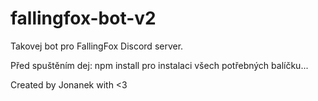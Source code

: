 # fallingfox-bot-v2
Takovej bot pro FallingFox Discord server.

Před spuštěním dej: npm install pro instalaci všech potřebných balíčku...

Created by Jonanek with <3
